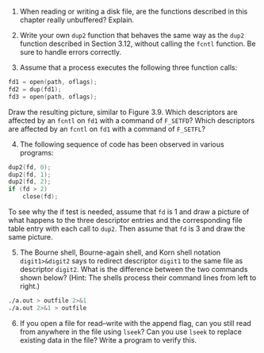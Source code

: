 1. When reading or writing a disk file, are the functions described in this
   chapter really unbuffered? Explain.

2. Write your own `dup2` function that behaves the same way as the `dup2`
   function described in Section 3.12, without calling the `fcntl` function.
   Be sure to handle errors correctly.

3. Assume that a process executes the following three function calls:

```c
fd1 = open(path, oflags);
fd2 = dup(fd1);
fd3 = open(path, oflags);
```

   Draw the resulting picture, similar to Figure 3.9. Which descriptors are
   affected by an `fcntl` on `fd1` with a command of `F_SETFD`? Which
   descriptors are affected by an `fcntl` on `fd1` with a command of `F_SETFL`?

4. The following sequence of code has been observed in various programs:

```c
dup2(fd, 0);
dup2(fd, 1);
dup2(fd, 2);
if (fd > 2)
    close(fd);
```

   To see why the if test is needed, assume that `fd` is 1 and draw a picture
   of what happens to the three descriptor entries and the corresponding file
   table entry with each call to `dup2`. Then assume that `fd` is 3 and draw
   the same picture.

5. The Bourne shell, Bourne-again shell, and Korn shell notation
   `digit1>&digit2` says to redirect descriptor `digit1` to the same file as
   descriptor `digit2`. What is the difference between the two commands shown
   below? (Hint: The shells process their command lines from left to right.)

```bash
./a.out > outfile 2>&1
./a.out 2>&1 > outfile
```

6. If you open a file for read–write with the append flag, can you still read
   from anywhere in the file using `lseek`? Can you use `lseek` to replace
   existing data in the file? Write a program to verify this.
